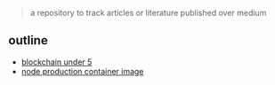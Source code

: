 > a repository to track articles or literature published over medium

## outline
* [blockchain under 5](https://github.com/aakash-rajur/articles/tree/main/blockchain)
* [node production container image](https://github.com/aakash-rajur/articles/tree/main/nodejs-docker-image)
